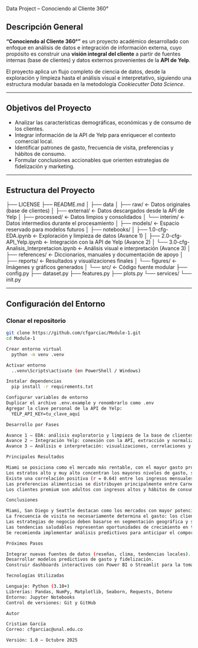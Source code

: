 Data Project – Conociendo al Cliente 360°

## Descripción General

**“Conociendo al Cliente 360°”** es un proyecto académico desarrollado con enfoque en análisis de datos e integración de información externa, cuyo propósito es construir una **visión integral del cliente** a partir de fuentes internas (base de clientes) y datos externos provenientes de la **API de Yelp**.

El proyecto aplica un flujo completo de ciencia de datos, desde la exploración y limpieza hasta el análisis visual e interpretativo, siguiendo una estructura modular basada en la metodología *Cookiecutter Data Science*.

---

## Objetivos del Proyecto

- Analizar las características demográficas, económicas y de consumo de los clientes.  
- Integrar información de la API de Yelp para enriquecer el contexto comercial local.  
- Identificar patrones de gasto, frecuencia de visita, preferencias y hábitos de consumo.  
- Formular conclusiones accionables que orienten estrategias de fidelización y marketing.

---

## Estructura del Proyecto

├── LICENSE
├── README.md
│
├── data
│ ├── raw/ <- Datos originales (base de clientes)
│ ├── external/ <- Datos descargados desde la API de Yelp
│ ├── processed/ <- Datos limpios y consolidados
│ └── interim/ <- Datos intermedios durante el procesamiento
│
├── models/ <- Espacio reservado para modelos futuros
│
├── notebooks/
│ ├── 1.0-cfg-EDA.ipynb <- Exploración y limpieza de datos (Avance 1)
│ ├── 2.0-cfg-API_Yelp.ipynb <- Integración con la API de Yelp (Avance 2)
│ └── 3.0-cfg-Analisis_Interpretacion.ipynb <- Análisis visual e interpretación (Avance 3)
│
├── references/ <- Diccionarios, manuales y documentación de apoyo
│
├── reports/ <- Resultados y visualizaciones finales
│ └── figures/ <- Imágenes y gráficos generados
│
└── src/ <- Código fuente modular
├── config.py
├── dataset.py
├── features.py
├── plots.py
└── services/
└── init.py

---

## Configuración del Entorno

### Clonar el repositorio
```bash
git clone https://github.com/cfgarciac/Module-1.git
cd Module-1

Crear entorno virtual
  python -m venv .venv

Activar entorno
  ..venv\Scripts\activate (en PowerShell / Windows)

Instalar dependencias
  pip install -r requirements.txt

Configurar variables de entorno
Duplicar el archivo .env.example y renombrarlo como .env
Agregar la clave personal de la API de Yelp:
  YELP_API_KEY=tu_clave_aquí

Desarrollo por Fases

Avance 1 – EDA: análisis exploratorio y limpieza de la base de clientes. (Notebook: 1.0-cfg-EDA.ipynb)
Avance 2 – Integración Yelp: conexión con la API, extracción y normalización de datos externos. (Notebook: 2.0-cfg-API_Yelp.ipynb)
Avance 3 – Análisis e interpretación: visualizaciones, correlaciones y conclusiones del comportamiento del cliente. (Notebook: 3.0-cfg-Analisis_Interpretacion.ipynb)

Principales Resultados

Miami se posiciona como el mercado más rentable, con el mayor gasto promedio mensual y la mayor proporción de membresías premium (~53%).
Los estratos alto y muy alto concentran los mayores niveles de gasto, sin requerir alta frecuencia de visita.
Existe una correlación positiva (r = 0.64) entre los ingresos mensuales y el gasto promedio en restaurantes.
Las preferencias alimenticias se distribuyen principalmente entre Carnes (27%) y Vegetariano (23%), mostrando interés por opciones saludables.
Los clientes premium son adultos con ingresos altos y hábitos de consumo selectivos, representando un segmento ideal para programas de fidelización.

Conclusiones

Miami, San Diego y Seattle destacan como los mercados con mayor potencial comercial.
La frecuencia de visita no necesariamente determina el gasto: los clientes de alto poder adquisitivo priorizan la calidad sobre la cantidad.
Las estrategias de negocio deben basarse en segmentación geográfica y socioeconómica.
Las tendencias saludables representan oportunidades de crecimiento en todos los estratos.
Se recomienda implementar análisis predictivos para anticipar el comportamiento de compra y la propensión a membresías premium.

Próximos Pasos

Integrar nuevas fuentes de datos (reseñas, clima, tendencias locales).
Desarrollar modelos predictivos de gasto y fidelización.
Construir dashboards interactivos con Power BI o Streamlit para la toma de decisiones.

Tecnologías Utilizadas

Lenguaje: Python (3.10+)
Librerías: Pandas, NumPy, Matplotlib, Seaborn, Requests, Dotenv
Entorno: Jupyter Notebooks
Control de versiones: Git y GitHub

Autor

Cristian García
Correo: cfgarciac@unal.edu.co

Versión: 1.0 – Octubre 2025